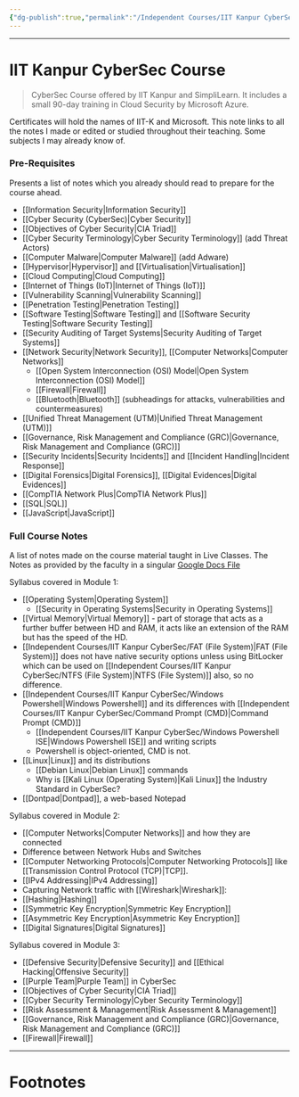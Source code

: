 ```yaml
---
{"dg-publish":true,"permalink":"/Independent Courses/IIT Kanpur CyberSec/IIT-K CyberSec Course/","tags":["CyberSec"]}
---
```



---
# IIT Kanpur CyberSec Course
> CyberSec Course offered by IIT Kanpur and SimpliLearn. It includes a small 90-day training in Cloud Security by Microsoft Azure.

Certificates will hold the names of IIT-K and Microsoft.
This note links to all the notes I made or edited or studied throughout their teaching. Some subjects I may already know of.

### Pre-Requisites
Presents a list of notes which you already should read to prepare for the course ahead.
- [[Information Security\|Information Security]]
- [[Cyber Security (CyberSec)\|Cyber Security]]
- [[Objectives of Cyber Security\|CIA Triad]]
- [[Cyber Security Terminology\|Cyber Security Terminology]] (add Threat Actors)
- [[Computer Malware\|Computer Malware]] (add Adware)
- [[Hypervisor\|Hypervisor]] and [[Virtualisation\|Virtualisation]]
- [[Cloud Computing\|Cloud Computing]]
- [[Internet of Things (IoT)\|Internet of Things (IoT)]]
- [[Vulnerability Scanning\|Vulnerability Scanning]]
- [[Penetration Testing\|Penetration Testing]]
- [[Software Testing\|Software Testing]] and [[Software Security Testing\|Software Security Testing]]
- [[Security Auditing of Target Systems\|Security Auditing of Target Systems]]
- [[Network Security\|Network Security]], [[Computer Networks\|Computer Networks]]
	- [[Open System Interconnection (OSI) Model\|Open System Interconnection (OSI) Model]]
	- [[Firewall\|Firewall]]
	- [[Bluetooth\|Bluetooth]] (subheadings for attacks, vulnerabilities and countermeasures)
- [[Unified Threat Management (UTM)\|Unified Threat Management (UTM)]]
- [[Governance, Risk Management and Compliance (GRC)\|Governance, Risk Management and Compliance (GRC)]]
- [[Security Incidents\|Security Incidents]] and [[Incident Handling\|Incident Response]]
- [[Digital Forensics\|Digital Forensics]], [[Digital Evidences\|Digital Evidences]]
- [[CompTIA Network Plus\|CompTIA Network Plus]]
- [[SQL\|SQL]]
- [[JavaScript\|JavaScript]]

### Full Course Notes
A list of notes made on the course material taught in Live Classes.
The Notes as provided by the faculty in a singular [Google Docs File](https://docs.google.com/document/d/1h5TiltCkafYEWZp60OHRlkEzYLE9HztpOtGTheHka-g/edit?pli=1&tab=t.0)

Syllabus covered in Module 1:
- [[Operating System\|Operating System]]
	- [[Security in Operating Systems\|Security in Operating Systems]]
- [[Virtual Memory\|Virtual Memory]] - part of storage that acts as a further buffer between HD and RAM, it acts like an extension of the RAM but has the speed of the HD.
- [[Independent Courses/IIT Kanpur CyberSec/FAT (File System)\|FAT (File System)]] does not have native security options unless using BitLocker which can be used on [[Independent Courses/IIT Kanpur CyberSec/NTFS (File System)\|NTFS (File System)]] also, so no difference.
- [[Independent Courses/IIT Kanpur CyberSec/Windows Powershell\|Windows Powershell]] and its differences with [[Independent Courses/IIT Kanpur CyberSec/Command Prompt (CMD)\|Command Prompt (CMD)]]
	- [[Independent Courses/IIT Kanpur CyberSec/Windows Powershell ISE\|Windows Powershell ISE]] and writing scripts
	- Powershell is object-oriented, CMD is not.
- [[Linux\|Linux]] and its distributions
	- [[Debian Linux\|Debian Linux]] commands
	- Why is [[Kali Linux (Operating System)\|Kali Linux]] the Industry Standard in CyberSec?
- [[Dontpad\|Dontpad]], a web-based Notepad

Syllabus covered in Module 2:
- [[Computer Networks\|Computer Networks]] and how they are connected
- Difference between Network Hubs and Switches
- [[Computer Networking Protocols\|Computer Networking Protocols]] like [[Transmission Control Protocol (TCP)\|TCP]].
- [[IPv4 Addressing\|IPv4 Addressing]]
- Capturing Network traffic with [[Wireshark\|Wireshark]]:
- [[Hashing\|Hashing]]
- [[Symmetric Key Encryption\|Symmetric Key Encryption]]
- [[Asymmetric Key Encryption\|Asymmetric Key Encryption]]
- [[Digital Signatures\|Digital Signatures]]

Syllabus covered in Module 3:
- [[Defensive Security\|Defensive Security]] and [[Ethical Hacking\|Offensive Security]]
- [[Purple Team\|Purple Team]] in CyberSec
- [[Objectives of Cyber Security\|CIA Triad]]
- [[Cyber Security Terminology\|Cyber Security Terminology]]
- [[Risk Assessment & Management\|Risk Assessment & Management]]
- [[Governance, Risk Management and Compliance (GRC)\|Governance, Risk Management and Compliance (GRC)]]
- [[Firewall\|Firewall]]

---
# Footnotes